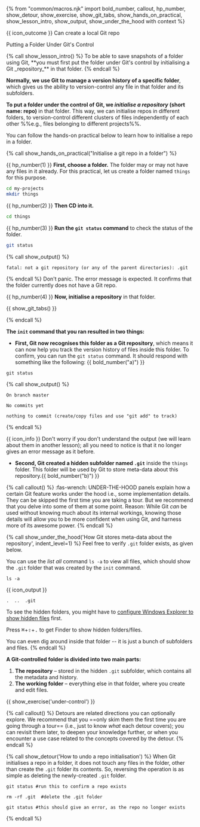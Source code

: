 {% from "common/macros.njk" import bold_number, callout, hp_number, show_detour, show_exercise, show_git_tabs, show_hands_on_practical, show_lesson_intro, show_output, show_under_the_hood with context %}

<span id="outcomes">{{ icon_outcome }} Can create a local Git repo</span>

<span id="title">Putting a Folder Under Git's Control</span>

<div id="body">
{% call show_lesson_intro() %}
To be able to save snapshots of a folder using Git, **you must first put the folder under Git's control by initialising a Git _repository_** in that folder.
{% endcall %}

**Normally, we use Git to manage a version history of a specific folder**, which gives us the ability to version-control any file in that folder and its subfolders.

**To put a folder under the control of Git, we _initialise a repository_ (short name: repo)** in that folder. This way, we can initialise repos in different folders, to version-control different clusters of files independently of each other %%e.g., files belonging to different projects%%.

You can follow the hands-on practical below to learn how to initialise a repo in a folder.

{% call show_hands_on_practical("Initialise a git repo in a folder") %}

{{ hp_number(1) }} **First, choose a folder.** The folder may or may not have any files in it already. For this practical, let us create a folder named `things` for this purpose.

  ```bash {.no-line-numbers}
  cd my-projects
  mkdir things
  ```

{{ hp_number(2) }} **Then CD into it.**

```bash {.no-line-numbers}
cd things
```

{{ hp_number(3) }} **Run the `git status` command** to check the status of the folder.

```bash {.no-line-numbers}
git status
```
{% call show_output() %}
```{.no-line-numbers}
fatal: not a git repository (or any of the parent directories): .git
```
{% endcall %}
Don't panic. The error message is expected. It confirms that the folder currently does not have a Git repo.

{{ hp_number(4) }} **Now, initialise a repository** in that folder.

{{ show_git_tabs() }}

{% endcall %}

**The `init` command that you ran resulted in two things:**

* **First, Git now recognises this folder as a Git repository**, which means it can now help you track the version history of files inside this folder. To confirm, you can run the `git status` command. It should respond with something like the following: {{ bold_number("a)") }}

<div class="indented-level1">

```{.no-line-numbers}
git status
```
{% call show_output() %}
```{.no-line-numbers}
On branch master

No commits yet

nothing to commit (create/copy files and use "git add" to track)
```
{% endcall %}

{{ icon_info }} Don't worry if you don't understand the output (we will learn about them in another lesson); all you need to notice is that it no longer gives an error message as it before.
</div>

* **Second, Git created a hidden subfolder named `.git`** inside the `things` folder. This folder will be used by Git to store meta-data about this repository.{{ bold_number("b)") }}

{% call callout() %}
  <span class="badge bg-info text-white">:fas-wrench: UNDER-THE-HOOD</span> panels explain how a certain Git feature works under the hood i.e., some implementation details.<br>
  They can be skipped the first time you are taking a tour. But we recommend that you delve into some of them at some point. Reason: While Git _can_ be used without knowing much about its internal workings, knowing those details will allow you to be more confident when using Git, and harness more of its awesome power.
{% endcall %}

{% call show_under_the_hood('How Git stores meta-data about the repository', indent_level=1) %}
Feel free to verify `.git` folder exists, as given below.
 <tabs>
  <tab header=":fas-terminal: Terminal">

You can use the _list all_ command `ls -a` to view all files, which should show the `.git` folder that was created by the `init` command.

```bash{.no-line-numbers highlight-lines="1['-a']"}
ls -a
```
{{ icon_output }}
```bash{.no-line-numbers highlight-lines="1['.git']"}
.  ..  .git
```
  </tab>
  <tab header=":fab-windows: Windows Explorer">

To see the hidden folders, you might have to [configure Windows Explorer to show hidden files](https://support.microsoft.com/en-us/windows/view-hidden-files-and-folders-in-windows-97fbc472-c603-9d90-91d0-1166d1d9f4b5) first.
  </tab>
  <tab header=":fab-apple: MacOS Finder">

Press <kbd>⌘</kbd>+<kbd>⇧</kbd>+<kbd>.</kbd> to get Finder to show hidden folders/files.
  </tab>
</tabs>

You can even dig around inside that folder -- it is just a bunch of subfolders and files.
{% endcall %}
<p/>

**A Git-controlled folder is divided into two main parts:**

1. **The repository** – stored in the hidden `.git` subfolder, which contains all the metadata and history.
2. **The working folder** – everything else in that folder, where you create and edit files.

</div>
<div id="extras">

{{ show_exercise('under-control') }}
<p/>

{% call callout() %}
Detours are related directions you can optionally explore. We recommend that you ==only skim them the first time you are going through a tour== (i.e., just to know _what_ each detour covers); you can revisit them later, to deepen your knowledge further, or when you encounter a use case related to the concepts covered by the detour.
{% endcall %}

{% call show_detour('How to undo a repo initialisation') %}
When Git initialises a repo in a folder, it does not touch any files in the folder, other than create the `.git` folder its contents. So, reversing the operation is as simple as deleting the newly-created `.git` folder.

```bash{.no-line-numbers}
git status #run this to confirm a repo exists

rm -rf .git  #delete the .git folder

git status #this should give an error, as the repo no longer exists
```
{% endcall %}
</div>
